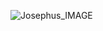 ![Josephus_IMAGE](https://github.com/heewhy/Edu_CSharp/assets/149549575/d7a14683-4fb1-459c-84ab-92279e3e370b)
